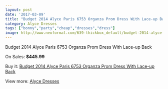 ```yaml
---
layout: post
date: '2017-03-09'
title: "Budget 2014 Alyce Paris 6753 Organza Prom Dress With Lace-up Back"
category: Alyce Dresses
tags: ["bonny","party","cheap","dresses","dress"]
image: http://www.neoformal.com/639-thickbox_default/budget-2014-alyce-paris-6753-organza-prom-dress-with-lace-up-back.jpg
---
```

Budget 2014 Alyce Paris 6753 Organza Prom Dress With Lace-up Back

On Sales: **$445.99**
<a href="https://www.neoformal.com/en/alyce-dresses/226-budget-2014-alyce-paris-6753-organza-prom-dress-with-lace-up-back.html"><amp-img layout="responsive" width="600" height="600" src="//www.neoformal.com/639-thickbox_default/budget-2014-alyce-paris-6753-organza-prom-dress-with-lace-up-back.jpg" alt="Budget 2014 Alyce Paris 6753 Organza Prom Dress With Lace-up Back 0" /></a>
<a href="https://www.neoformal.com/en/alyce-dresses/226-budget-2014-alyce-paris-6753-organza-prom-dress-with-lace-up-back.html"><amp-img layout="responsive" width="600" height="600" src="//www.neoformal.com/640-thickbox_default/budget-2014-alyce-paris-6753-organza-prom-dress-with-lace-up-back.jpg" alt="Budget 2014 Alyce Paris 6753 Organza Prom Dress With Lace-up Back 1" /></a>

Buy it: [Budget 2014 Alyce Paris 6753 Organza Prom Dress With Lace-up Back](https://www.neoformal.com/en/alyce-dresses/226-budget-2014-alyce-paris-6753-organza-prom-dress-with-lace-up-back.html "Budget 2014 Alyce Paris 6753 Organza Prom Dress With Lace-up Back")

View more: [Alyce Dresses](https://www.neoformal.com/en/3-alyce-dresses "Alyce Dresses")